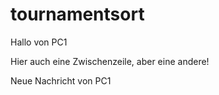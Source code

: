 # tournamentsort
Hallo von PC1

Hier auch eine Zwischenzeile, aber eine andere!

Neue Nachricht von PC1
